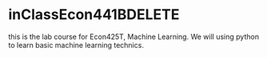 # inClassEcon441BDELETE
this is the lab course for Econ425T, Machine Learning. We will using python to learn basic machine learning technics. 
